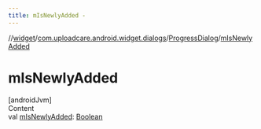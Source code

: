 ```yaml
---
title: mIsNewlyAdded -
---
```

//[widget](../../index.md)/[com.uploadcare.android.widget.dialogs](../index.md)/[ProgressDialog](index.md)/[mIsNewlyAdded](m-is-newly-added.md)



# mIsNewlyAdded  
[androidJvm]  
Content  
val [mIsNewlyAdded](m-is-newly-added.md): [Boolean](https://kotlinlang.org/api/latest/jvm/stdlib/kotlin/-boolean/index.html)  



